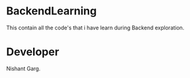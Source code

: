 # BackendLearning
This contain all the code's that i have learn during Backend exploration.

# Developer 
Nishant Garg.